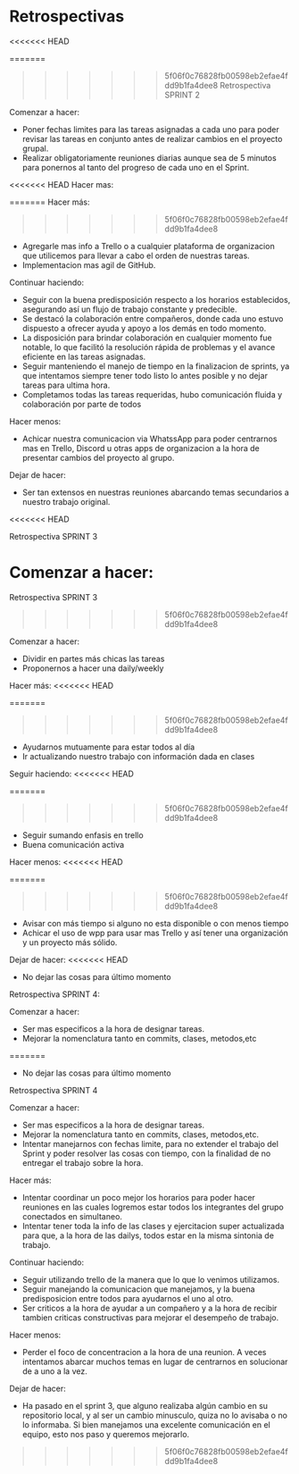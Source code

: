# Retrospectivas

<<<<<<< HEAD

=======
>>>>>>> 5f06f0c76828fb00598eb2efae4fdd9b1fa4dee8
Retrospectiva SPRINT 2

Comenzar a hacer:  

- Poner fechas limites para las tareas asignadas a cada uno para poder revisar las tareas 
en conjunto antes de realizar cambios en el proyecto grupal.
- Realizar obligatoriamente reuniones diarias aunque sea de 5 minutos para ponernos al tanto
del progreso de cada uno en el Sprint.

<<<<<<< HEAD
Hacer mas:

=======
Hacer más:
>>>>>>> 5f06f0c76828fb00598eb2efae4fdd9b1fa4dee8
- Agregarle mas info a Trello o a cualquier plataforma de organizacion que utilicemos para
llevar a cabo el orden de nuestras tareas.
- Implementacion mas agil de GitHub.

Continuar haciendo: 
-  Seguir con la buena  predisposición respecto a los horarios establecidos, asegurando así un flujo de trabajo constante y predecible.
-  Se destacó la colaboración entre compañeros, donde cada uno estuvo dispuesto a ofrecer ayuda y apoyo a los demás en todo momento.
-  La disposición para brindar colaboración en cualquier momento fue notable, lo que facilitó la resolución rápida de problemas y el avance eficiente en las tareas asignadas.
-  Seguir manteniendo el manejo de tiempo en la finalizacion de sprints, ya que intentamos
siempre tener todo listo lo antes posible y no dejar tareas para ultima hora.
-  Completamos todas las tareas requeridas, hubo comunicación fluida y colaboración por parte de todos

Hacer menos:
- Achicar nuestra comunicacion via WhatssApp para poder centrarnos mas en Trello, Discord u otras apps de organizacion a la hora de presentar cambios del proyecto al grupo.

Dejar de hacer:

- Ser tan extensos en nuestras reuniones abarcando temas secundarios a nuestro trabajo
original.

<<<<<<< HEAD


Retrospectiva SPRINT 3

Comenzar a hacer:
=======
Retrospectiva SPRINT 3
>>>>>>> 5f06f0c76828fb00598eb2efae4fdd9b1fa4dee8

Comenzar a hacer:
- Dividir en partes más chicas las tareas
- Proponernos a hacer una daily/weekly

Hacer más:
<<<<<<< HEAD

=======
>>>>>>> 5f06f0c76828fb00598eb2efae4fdd9b1fa4dee8
- Ayudarnos mutuamente para estar todos al día
- Ir actualizando nuestro trabajo con información dada en clases

Seguir haciendo:
<<<<<<< HEAD

=======
>>>>>>> 5f06f0c76828fb00598eb2efae4fdd9b1fa4dee8
- Seguir sumando enfasis en trello
- Buena comunicación activa

Hacer menos:
<<<<<<< HEAD

=======
>>>>>>> 5f06f0c76828fb00598eb2efae4fdd9b1fa4dee8
- Avisar con más tiempo si alguno no esta disponible o con menos tiempo
- Achicar el uso de wpp para usar mas Trello y así tener una organización y un proyecto más sólido.

Dejar de hacer:
<<<<<<< HEAD

- No dejar las cosas para último momento



Retrospectiva SPRINT 4:

Comenzar a hacer:

- Ser mas especificos a la hora de designar tareas.
- Mejorar la nomenclatura tanto en commits, clases, metodos,etc

=======
- No dejar las cosas para último momento

Retrospectiva SPRINT 4

Comenzar a hacer:
- Ser mas especificos a la hora de designar tareas.
- Mejorar la nomenclatura tanto en commits, clases, metodos,etc.
- Intentar manejarnos con fechas limite, para no extender el trabajo del Sprint y poder resolver las cosas con tiempo, con la finalidad de no entregar el trabajo sobre la hora.

Hacer más:
- Intentar coordinar un poco mejor los horarios para poder hacer reuniones en las cuales logremos estar todos los integrantes del grupo conectados en simultaneo.
- Intentar tener toda la info de las clases y ejercitacion super actualizada para que, a la hora de las dailys, todos estar en la misma sintonia de trabajo.


Continuar haciendo:
- Seguir utilizando trello de la manera que lo que lo venimos utilizamos.
- Seguir manejando la comunicacion que manejamos, y la buena predisposicion entre todos para ayudarnos el uno al otro. 
- Ser criticos a la hora de ayudar a un compañero y a la hora de recibir tambien criticas constructivas para mejorar el desempeño de trabajo.

Hacer menos:
- Perder el foco de concentracion a la hora de una reunion. A veces intentamos abarcar muchos temas en lugar de centrarnos en solucionar de a uno a la vez.

Dejar de hacer:
- Ha pasado en el sprint 3, que alguno realizaba algún cambio en su repositorio local, y al ser un cambio minusculo, quiza no lo avisaba o no lo informaba. Si bien manejamos una excelente comunicación en el equipo, esto nos paso y queremos mejorarlo.
>>>>>>> 5f06f0c76828fb00598eb2efae4fdd9b1fa4dee8
